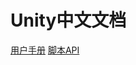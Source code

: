 # Unity中文文档

[用户手册](https://www.zlogn.com/unity-docs-cn/Manual/index.html)
[脚本API](https://www.zlogn.com/unity-docs-cn/ScriptReference/index.html)